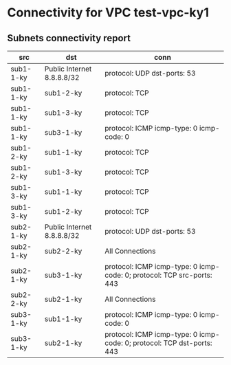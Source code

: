 # Connectivity for VPC test-vpc-ky1
## Subnets connectivity report
| src | dst | conn |
|-----|-----|------|
| sub1-1-ky | Public Internet 8.8.8.8/32 | protocol: UDP dst-ports: 53 |
| sub1-1-ky | sub1-2-ky | protocol: TCP |
| sub1-1-ky | sub1-3-ky | protocol: TCP |
| sub1-1-ky | sub3-1-ky | protocol: ICMP icmp-type: 0 icmp-code: 0 |
| sub1-2-ky | sub1-1-ky | protocol: TCP |
| sub1-2-ky | sub1-3-ky | protocol: TCP |
| sub1-3-ky | sub1-1-ky | protocol: TCP |
| sub1-3-ky | sub1-2-ky | protocol: TCP |
| sub2-1-ky | Public Internet 8.8.8.8/32 | protocol: UDP dst-ports: 53 |
| sub2-1-ky | sub2-2-ky | All Connections |
| sub2-1-ky | sub3-1-ky | protocol: ICMP icmp-type: 0 icmp-code: 0; protocol: TCP src-ports: 443 |
| sub2-2-ky | sub2-1-ky | All Connections |
| sub3-1-ky | sub1-1-ky | protocol: ICMP icmp-type: 0 icmp-code: 0 |
| sub3-1-ky | sub2-1-ky | protocol: ICMP icmp-type: 0 icmp-code: 0; protocol: TCP dst-ports: 443 |
